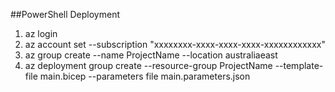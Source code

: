 ##PowerShell Deployment
1. az login
2. az account set --subscription "xxxxxxxx-xxxx-xxxx-xxxx-xxxxxxxxxxxx"
3. az group create --name ProjectName --location australiaeast
4. az deployment group create --resource-group ProjectName --template-file main.bicep --parameters file main.parameters.json

